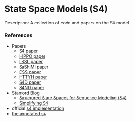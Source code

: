 # State Space Models (S4)

Description: A collection of code and papers on the S4 model.


### References

 - Papers
     - [S4 paper](https://arxiv.org/abs/2111.00396)
     - [HIPPO paper](https://arxiv.org/abs/2008.07669)
     - [LSSL paper](https://arxiv.org/abs/2110.13985)
     - [SaShiMi paper](https://arxiv.org/abs/2202.09729)
     - [DSS paper](https://arxiv.org/abs/2203.14343)
     - [HTTYH paper](https://arxiv.org/abs/2206.12037)
     - [S4D paper](https://arxiv.org/abs/2206.11893)
     - [S4ND paper](https://arxiv.org/abs/2210.06583)
 - Stanford Blog
     - [Structured State Spaces for Sequence Modeling (S4)](https://hazyresearch.stanford.edu/blog/2022-01-14-s4-1)
     - [Simplifying S4](https://hazyresearch.stanford.edu/blog/2022-06-11-simplifying-s4)
 - official [s4 implementation](https://github.com/state-spaces/s4)
 - [the annotated s4](https://srush.github.io/annotated-s4/)